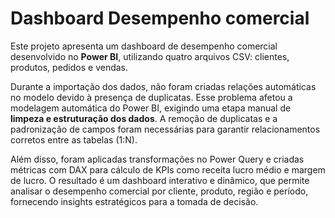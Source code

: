 # Dashboard Desempenho comercial
Este projeto apresenta um dashboard de desempenho comercial desenvolvido no **Power BI**, utilizando quatro arquivos CSV: clientes, produtos, pedidos e vendas.

Durante a importação dos dados, não foram criadas relações automáticas no modelo devido à presença de duplicatas. Esse problema afetou a modelagem automática do Power BI, exigindo uma etapa manual de **limpeza e estruturação dos dados**. A remoção de duplicatas e a padronização de campos foram necessárias para garantir relacionamentos corretos entre as tabelas (1:N).

Além disso, foram aplicadas transformações no Power Query e criadas métricas com DAX para cálculo de KPIs como receita lucro médio e margem de lucro. O resultado é um dashboard interativo e dinâmico, que permite analisar o desempenho comercial por cliente, produto, região e período, fornecendo insights estratégicos para a tomada de decisão.
